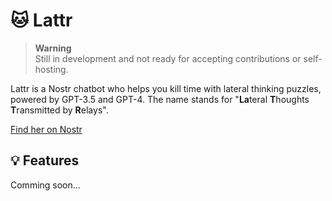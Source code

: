 # 🐱 Lattr

> **Warning**\
> Still in development and not ready for accepting contributions or
> self-hosting.

Lattr is a Nostr chatbot who helps you kill time with lateral thinking puzzles,
powered by GPT-3.5 and GPT-4. The name stands for "**La**teral **T**houghts
**T**ransmitted by **R**elays".

[Find her on Nostr](https://nostr.band/npub1deqtdahws72p609al78y7wpf4dmppgsnm99xlkf4cr0g46alar8sf6xmp3)

## 💡 Features

Comming soon...
